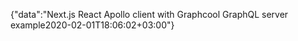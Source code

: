 {"data":"Next.js React Apollo client with Graphcool GraphQL server example2020-02-01T18:06:02+03:00"}
